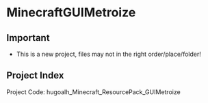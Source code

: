 # MinecraftGUIMetroize

## Important
* This is a new project, files may not in the right order/place/folder!

## Project Index
Project Code: hugoalh_Minecraft_ResourcePack_GUIMetroize
